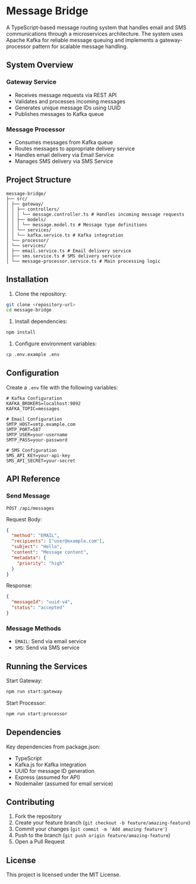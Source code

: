 # Message Bridge

A TypeScript-based message routing system that handles email and SMS communications through a microservices architecture. The system uses Apache Kafka for reliable message queuing and implements a gateway-processor pattern for scalable message handling.

## System Overview

### Gateway Service

- Receives message requests via REST API
- Validates and processes incoming messages
- Generates unique message IDs using UUID
- Publishes messages to Kafka queue

### Message Processor

- Consumes messages from Kafka queue
- Routes messages to appropriate delivery service
- Handles email delivery via Email Service
- Manages SMS delivery via SMS Service

## Project Structure

```plaintext
message-bridge/
├── src/
│ ├── gateway/
│ │ ├── controllers/
│ │ │ └── message.controller.ts # Handles incoming message requests
│ │ ├── models/
│ │ │ └── message.model.ts # Message type definitions
│ │ └── services/
│ │ └── kafka.service.ts # Kafka integration
│ └── processor/
│ └── services/
│ ├── email.service.ts # Email delivery service
│ ├── sms.service.ts # SMS delivery service
│ └── message-processor.service.ts # Main processing logic
```

## Installation

1. Clone the repository:

```bash
git clone <repository-url>
cd message-bridge
```

1. Install dependencies:

```bash
npm install
```

1. Configure environment variables:

```bash
cp .env.example .env
```

## Configuration

Create a `.env` file with the following variables:

```env
# Kafka Configuration
KAFKA_BROKERS=localhost:9092
KAFKA_TOPIC=messages

# Email Configuration
SMTP_HOST=smtp.example.com
SMTP_PORT=587
SMTP_USER=your-username
SMTP_PASS=your-password

# SMS Configuration
SMS_API_KEY=your-api-key
SMS_API_SECRET=your-secret
```

## API Reference

### Send Message

`POST /api/messages`

Request Body:

```json
{
  "method": "EMAIL",
  "recipients": ["user@example.com"],
  "subject": "Hello",
  "content": "Message content",
  "metadata": {
    "priority": "high"
  }
}
```

Response:

```json
{
  "messageId": "uuid-v4",
  "status": "accepted"
}
```

### Message Methods

- `EMAIL`: Send via email service
- `SMS`: Send via SMS service

## Running the Services

Start Gateway:

```bash
npm run start:gateway
```

Start Processor:

```bash
npm run start:processor
```

## Dependencies

Key dependencies from package.json:

- TypeScript
- Kafka.js for Kafka integration
- UUID for message ID generation
- Express (assumed for API)
- Nodemailer (assumed for email service)

## Contributing

1. Fork the repository
2. Create your feature branch (`git checkout -b feature/amazing-feature`)
3. Commit your changes (`git commit -m 'Add amazing feature'`)
4. Push to the branch (`git push origin feature/amazing-feature`)
5. Open a Pull Request

## License

This project is licensed under the MIT License.

